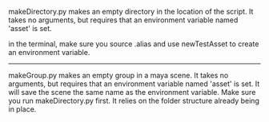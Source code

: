 makeDirectory.py makes an empty directory in the location of the script.
It takes no arguments, but requires that an environment variable named 'asset' is set.

in the terminal, make sure you source .alias and use newTestAsset to create an environment variable.

________________________________

makeGroup.py makes an empty group in a maya scene.
It takes no arguments, but requires that an environment variable named 'asset' is set. 
It will save the scene the same name as the environment variable. 
Make sure you run makeDirectory.py first. It relies on the folder structure already being in place. 
